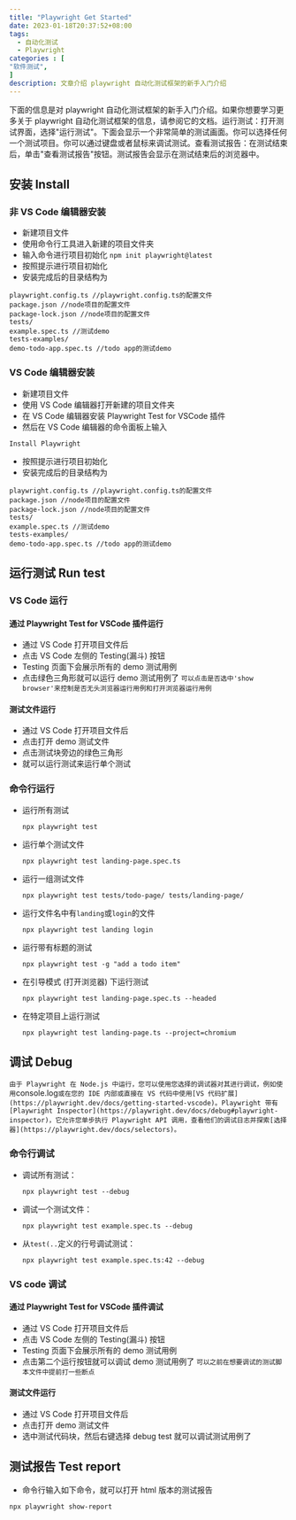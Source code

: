 ```yaml
---
title: "Playwright Get Started"
date: 2023-01-18T20:37:52+08:00
tags:
  - 自动化测试
  - Playwright
categories : [
"软件测试",
]
description: 文章介绍 playwright 自动化测试框架的新手入门介绍 
---
```


下面的信息是对 playwright 自动化测试框架的新手入门介绍。如果你想要学习更多关于 playwright 自动化测试框架的信息，请参阅它的文档。运行测试：打开测试界面，选择"运行测试"。下面会显示一个非常简单的测试画面。你可以选择任何一个测试项目。你可以通过键盘或者鼠标来调试测试。查看测试报告：在测试结束后，单击"查看测试报告"按钮。测试报告会显示在测试结束后的浏览器中。

<!-- more -->

## 安装 Install

### 非 VS Code 编辑器安装

- 新建项目文件
- 使用命令行工具进入新建的项目文件夹
- 输入命令进行项目初始化
  `npm init playwright@latest`
- 按照提示进行项目初始化
- 安装完成后的目录结构为

```
playwright.config.ts //playwright.config.ts的配置文件
package.json //node项目的配置文件
package-lock.json //node项目的配置文件
tests/
example.spec.ts //测试demo
tests-examples/
demo-todo-app.spec.ts //todo app的测试demo
```

### VS Code 编辑器安装

- 新建项目文件
- 使用 VS Code 编辑器打开新建的项目文件夹
- 在 VS Code 编辑器安装 Playwright Test for VSCode 插件
- 然后在 VS Code 编辑器的命令面板上输入

```
Install Playwright
```

- 按照提示进行项目初始化
- 安装完成后的目录结构为

```
playwright.config.ts //playwright.config.ts的配置文件
package.json //node项目的配置文件
package-lock.json //node项目的配置文件
tests/
example.spec.ts //测试demo
tests-examples/
demo-todo-app.spec.ts //todo app的测试demo
```

## 运行测试 Run test

### VS Code 运行

#### 通过 Playwright Test for VSCode 插件运行

- 通过 VS Code 打开项目文件后
- 点击 VS Code 左侧的 Testing(漏斗) 按钮
- Testing 页面下会展示所有的 demo 测试用例
- 点击绿色三角形就可以运行 demo 测试用例了
  `可以点击是否选中'show browser'来控制是否无头浏览器运行用例和打开浏览器运行用例`

#### 测试文件运行

- 通过 VS Code 打开项目文件后
- 点击打开 demo 测试文件
- 点击测试块旁边的绿色三角形
- 就可以运行测试来运行单个测试

### 命令行运行

- 运行所有测试
  ```
  npx playwright test
  ```
- 运行单个测试文件

  ```
  npx playwright test landing-page.spec.ts
  ```

- 运行一组测试文件
  ```
  npx playwright test tests/todo-page/ tests/landing-page/
  ```
- 运行文件名中有`landing`或`login`的文件
  ```
  npx playwright test landing login
  ```
- 运行带有标题的测试
  ```
  npx playwright test -g "add a todo item"
  ```
- 在引导模式 (打开浏览器) 下运行测试
  ```
  npx playwright test landing-page.spec.ts --headed
  ```
- 在特定项目上运行测试
  ```
  npx playwright test landing-page.ts --project=chromium
  ```

## 调试 Debug

`由于 Playwright 在 Node.js 中运行，您可以使用您选择的调试器对其进行调试，例如使用`console.log`或在您的 IDE 内部或直接在 VS 代码中使用[VS 代码扩展](https://playwright.dev/docs/getting-started-vscode)。Playwright 带有[Playwright Inspector](https://playwright.dev/docs/debug#playwright-inspector)，它允许您单步执行 Playwright API 调用，查看他们的调试日志并探索[选择器](https://playwright.dev/docs/selectors)。`

### 命令行调试

- 调试所有测试：
  ```
  npx playwright test --debug
  ```
- 调试一个测试文件：
  ```
  npx playwright test example.spec.ts --debug
  ```
- 从`test(..`定义的行号调试测试：
  ```
  npx playwright test example.spec.ts:42 --debug
  ```

### VS code 调试

#### 通过 Playwright Test for VSCode 插件调试

- 通过 VS Code 打开项目文件后
- 点击 VS Code 左侧的 Testing(漏斗) 按钮
- Testing 页面下会展示所有的 demo 测试用例
- 点击第二个运行按钮就可以调试 demo 测试用例了
  `可以之前在想要调试的测试脚本文件中提前打一些断点`

#### 测试文件运行

- 通过 VS Code 打开项目文件后
- 点击打开 demo 测试文件
- 选中测试代码块，然后右键选择 debug test 就可以调试测试用例了

## 测试报告 Test report

- 命令行输入如下命令，就可以打开 html 版本的测试报告

```
npx playwright show-report
```
